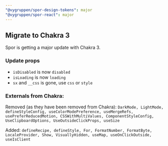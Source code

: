 ```yaml
---
"@vygruppen/spor-design-tokens": major
"@vygruppen/spor-react": major
---
```


## Migrate to Chakra 3

Spor is getting a major update with Chakra 3.

### Update props
* `isDisabled` is now `disabled`
* `isLoading` is now `loading`
* `sx` and `__css` is gone, use `css` or `style`

### Externals from Chakra:
Removed (as they have been removed from Chakra): `DarkMode, LightMode, defineStyleConfig, useColorModePreference, useMergeRefs, usePreferReducedMotion, CSSWithMultiValues, ComponentStyleConfig, UseClipboardOptions, UseOutsideClickProps, useSize`

Added: `defineRecipe, defineStyle, For, FormatNumber, FormatByte, LocaleProvider, Show, VisuallyHidden, useMap, useOnClickOutside, useIsClient`
